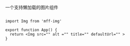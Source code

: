 
一个支持懒加载的图片组件

```

import Img from 'mff-img'

export function App() {
  return <Img src="" alt ="" title="" defaultUrl="" >
}


```